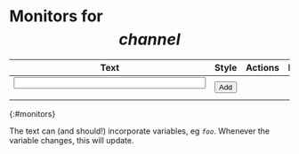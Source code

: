 # Monitors for $$channel$$

<style>
input[type=number] {width: 4em;}
.preview-frame {
	border: 1px solid black;
	padding: 4px;
}
.preview-bg {padding: 6px;}
</style>

Text | Style | Actions | Preview | Link
-----|-------|---------|---------|------
<form id=add><input size=40 name=text></form> | <input type=submit form=add value="Add"> | &nbsp; | &nbsp; |
{:#monitors}

The text can (and should!) incorporate variables, eg <code>$foo$</code>. Whenever the variable changes, this will update.
